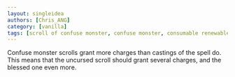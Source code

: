 ```yaml
---
layout: singleidea
authors: [Chris_ANG]
category: [vanilla]
tags: [scroll of confuse monster, confuse monster, consumable renewable principle]
---
```

Confuse monster scrolls grant more charges than castings of the spell do. This means that the uncursed scroll should grant several charges, and the blessed one even more.
